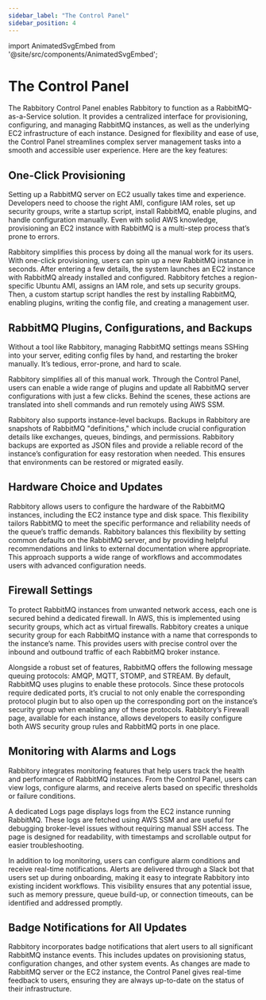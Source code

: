 ```yaml
---
sidebar_label: "The Control Panel"
sidebar_position: 4
---
```


import AnimatedSvgEmbed from '@site/src/components/AnimatedSvgEmbed';

# The Control Panel

The Rabbitory Control Panel enables Rabbitory to function as a RabbitMQ-as-a-Service solution. It provides a centralized interface for provisioning, configuring, and managing RabbitMQ instances, as well as the underlying EC2 infrastructure of each instance. Designed for flexibility and ease of use, the Control Panel streamlines complex server management tasks into a smooth and accessible user experience. Here are the key features:

## One-Click Provisioning

Setting up a RabbitMQ server on EC2 usually takes time and experience. Developers need to choose the right AMI, configure IAM roles, set up security groups, write a startup script, install RabbitMQ, enable plugins, and handle configuration manually. Even with solid AWS knowledge, provisioning an EC2 instance with RabbitMQ is a multi-step process that’s prone to errors.

Rabbitory simplifies this process by doing all the manual work for its users. With one-click provisioning, users can spin up a new RabbitMQ instance in seconds. After entering a few details, the system launches an EC2 instance with RabbitMQ already installed and configured. Rabbitory fetches a region-specific Ubuntu AMI, assigns an IAM role, and sets up security groups. Then, a custom startup script handles the rest by installing RabbitMQ, enabling plugins, writing the config file, and creating a management user.

## RabbitMQ Plugins, Configurations, and Backups

Without a tool like Rabbitory, managing RabbitMQ settings means SSHing into your server, editing config files by hand, and restarting the broker manually. It’s tedious, error-prone, and hard to scale.

Rabbitory simplifies all of this manual work. Through the Control Panel, users can enable a wide range of plugins and update all RabbitMQ server configurations with just a few clicks. Behind the scenes, these actions are translated into shell commands and run remotely using AWS SSM.

Rabbitory also supports instance-level backups. Backups in Rabbitory are snapshots of RabbitMQ "definitions," which include crucial configuration details like exchanges, queues, bindings, and permissions. Rabbitory backups are exported as JSON files and provide a reliable record of the instance’s configuration for easy restoration when needed. This ensures that environments can be restored or migrated easily.

## Hardware Choice and Updates

Rabbitory allows users to configure the hardware of the RabbitMQ instances, including the EC2 instance type and disk space. This flexibility tailors RabbitMQ to meet the specific performance and reliability needs of the queue’s traffic demands. Rabbitory balances this flexibility by setting common defaults on the RabbitMQ server, and by providing helpful recommendations and links to external documentation where appropriate. This approach supports a wide range of workflows and accommodates users with advanced configuration needs.

## Firewall Settings

To protect RabbitMQ instances from unwanted network access, each one is secured behind a dedicated firewall. In AWS, this is implemented using security groups, which act as virtual firewalls. Rabbitory creates a unique security group for each RabbitMQ instance with a name that corresponds to the instance’s name. This provides users with precise control over the inbound and outbound traffic of each RabbitMQ broker instance.

Alongside a robust set of features, RabbitMQ offers the following message queuing protocols: AMQP, MQTT, STOMP, and STREAM. By default, RabbitMQ uses plugins to enable these protocols. Since these protocols require dedicated ports, it’s crucial to not only enable the corresponding protocol plugin but to also open up the corresponding port on the instance’s security group when enabling any of these protocols. Rabbitory’s Firewall page, available for each instance, allows developers to easily configure both AWS security group rules and RabbitMQ ports in one place.

<AnimatedSvgEmbed svgName="firewall.svg" altText="Firewall Demonstration" />

## Monitoring with Alarms and Logs

Rabbitory integrates monitoring features that help users track the health and performance of RabbitMQ instances. From the Control Panel, users can view logs, configure alarms, and receive alerts based on specific thresholds or failure conditions.

A dedicated Logs page displays logs from the EC2 instance running RabbitMQ. These logs are fetched using AWS SSM and are useful for debugging broker-level issues without requiring manual SSH access. The page is designed for readability, with timestamps and scrollable output for easier troubleshooting.

In addition to log monitoring, users can configure alarm conditions and receive real-time notifications. Alerts are delivered through a Slack bot that users set up during onboarding, making it easy to integrate Rabbitory into existing incident workflows. This visibility ensures that any potential issue, such as memory pressure, queue build-up, or connection timeouts, can be identified and addressed promptly.

## Badge Notifications for All Updates

Rabbitory incorporates badge notifications that alert users to all significant RabbitMQ instance events. This includes updates on provisioning status, configuration changes, and other system events. As changes are made to RabbitMQ server or the EC2 instance, the Control Panel gives real-time feedback to users, ensuring they are always up-to-date on the status of their infrastructure.
